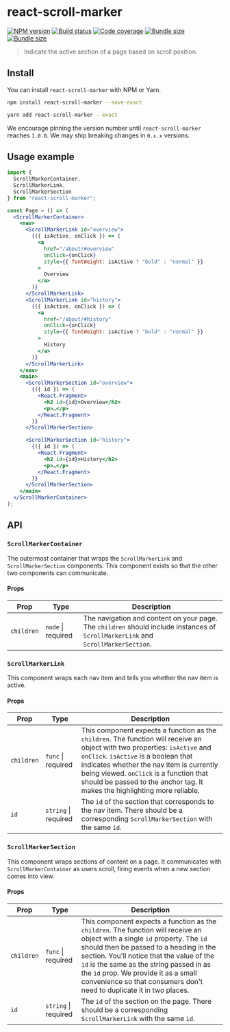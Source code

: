 # react-scroll-marker

[![NPM version](https://badgen.net/npm/v/react-scroll-marker)](https://www.npmjs.com/package/react-scroll-marker) [![Build status](https://badgen.net/travis/danoc/react-scroll-marker)](https://travis-ci.com/danoc/react-scroll-marker) [![Code coverage](https://badgen.net/codecov/c/github/danoc/react-scroll-marker)](https://codecov.io/gh/danoc/react-scroll-marker) [![Bundle size](https://badgen.net/bundlephobia/min/react-scroll-marker?label=size)](https://bundlephobia.com/result?p=react-scroll-marker) [![Bundle size](https://badgen.net/bundlephobia/minzip/react-scroll-marker?label=gzip%20size)](https://bundlephobia.com/result?p=react-scroll-marker)

> Indicate the active section of a page based on scroll position.

## Install

You can install `react-scroll-marker` with NPM or Yarn.

```bash
npm install react-scroll-marker --save-exact
```

```bash
yarn add react-scroll-marker --exact
```

We encourage pinning the version number until `react-scroll-marker` reaches `1.0.0`. We may ship breaking changes in `0.x.x` versions.

## Usage example

```jsx
import {
  ScrollMarkerContainer,
  ScrollMarkerLink,
  ScrollMarkerSection
} from "react-scroll-marker";

const Page = () => (
  <ScrollMarkerContainer>
    <nav>
      <ScrollMarkerLink id="overview">
        {({ isActive, onClick }) => (
          <a
            href="/about/#overview"
            onClick={onClick}
            style={{ fontWeight: isActive ? "bold" : "normal" }}
          >
            Overview
          </a>
        )}
      </ScrollMarkerLink>
      <ScrollMarkerLink id="history">
        {({ isActive, onClick }) => (
          <a
            href="/about/#history"
            onClick={onClick}
            style={{ fontWeight: isActive ? "bold" : "normal" }}
          >
            History
          </a>
        )}
      </ScrollMarkerLink>
    </nav>
    <main>
      <ScrollMarkerSection id="overview">
        {({ id }) => (
          <React.Fragment>
            <h2 id={id}>Overview</h2>
            <p>…</p>
          </React.Fragment>
        )}
      </ScrollMarkerSection>

      <ScrollMarkerSection id="history">
        {({ id }) => (
          <React.Fragment>
            <h2 id={id}>History</h2>
            <p>…</p>
          </React.Fragment>
        )}
      </ScrollMarkerSection>
    </main>
  </ScrollMarkerContainer>
);
```

## API

### `ScrollMarkerContainer`

The outermost container that wraps the `ScrollMarkerLink` and `ScrollMarkerSection` components. This component exists so that the other two components can communicate.

#### Props

| Prop       | Type               | Description                                                                                                                       |
| ---------- | ------------------ | --------------------------------------------------------------------------------------------------------------------------------- |
| `children` | `node` \| required | The navigation and content on your page. The `children` should include instances of `ScrollMarkerLink` and `ScrollMarkerSection`. |

### `ScrollMarkerLink`

This component wraps each nav item and tells you whether the nav item is active.

#### Props

| Prop       | Type                 | Description                                                                                                                                                                                                                                                                                                                              |
| ---------- | -------------------- | ---------------------------------------------------------------------------------------------------------------------------------------------------------------------------------------------------------------------------------------------------------------------------------------------------------------------------------------- |
| `children` | `func` \| required   | This component expects a function as the `children`. The function will receive an object with two properties: `isActive` and `onClick`. `isActive` is a boolean that indicates whether the nav item is currently being viewed. `onClick` is a function that should be passed to the anchor tag. It makes the highlighting more reliable. |
| `id`       | `string` \| required | The `id` of the section that corresponds to the nav item. There should be a corresponding `ScrollMarkerSection` with the same `id`.                                                                                                                                                                                                      |

### `ScrollMarkerSection`

This component wraps sections of content on a page. It communicates with `ScrollMarkerContainer` as users scroll, firing events when a new section comes into view.

#### Props

| Prop       | Type                 | Description                                                                                                                                                                                                                                                                                                                                                                       |
| ---------- | -------------------- | --------------------------------------------------------------------------------------------------------------------------------------------------------------------------------------------------------------------------------------------------------------------------------------------------------------------------------------------------------------------------------- |
| `children` | `func` \| required   | This component expects a function as the `children`. The function will receive an object with a single `id` property. The `id` should then be passed to a heading in the section. You'll notice that the value of the `id` is the same as the string passed in as the `id` prop. We provide it as a small convenience so that consumers don't need to duplicate it in two places. |
| `id`       | `string` \| required | The `id` of the section on the page. There should be a corresponding `ScrollMarkerLink` with the same `id`.                                                                                                                                                                                                                                                                       |

